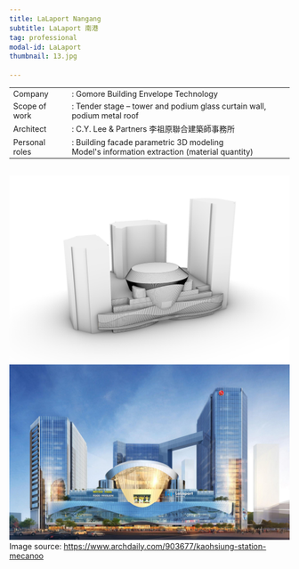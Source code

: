```yaml
---
title: LaLaport Nangang
subtitle: LaLaport 南港
tag: professional
modal-id: LaLaport
thumbnail: 13.jpg

---
```

<table class="table__professional">
    <tbody>
        <tr>
            <td>
                Company&nbsp;&nbsp;&nbsp;
            </td>
            <td>
                : Gomore Building Envelope Technology
            </td>
        </tr>
        <tr>
            <td>
                Scope of work
            </td>
            <td>
                : Tender stage – tower and podium glass curtain wall, podium metal roof
            </td>
        </tr>
        <tr>
            <td>
                Architect
            </td>
            <td>
                : C.Y. Lee & Partners 李祖原聯合建築師事務所
            </td>
        </tr>
        <tr>
            <td>
                Personal roles
            </td>
            <td>
                : Building facade parametric 3D modeling <br>
                Model's information extraction (material quantity)
            </td>
        </tr>
    </tbody>
</table>
<br>
<img src="images/portfolio/13/13B.jpg" class="img-responsive img-centered" alt="LaLaport Nangang">
<br>
<img src="images/portfolio/13/13A.jpg" class="img-responsive img-centered" alt="LaLaport Nangang">
Image source: <a href="https://tw-landmark.blogspot.com/2019/06/lalaport-nangang.html"> https://www.archdaily.com/903677/kaohsiung-station-mecanoo </a>

